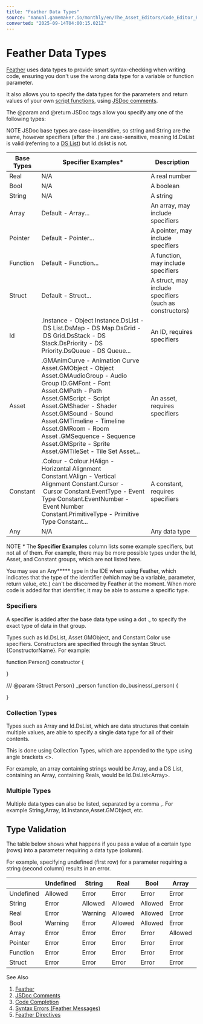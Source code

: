 ```yaml
---
title: "Feather Data Types"
source: "manual.gamemaker.io/monthly/en/The_Asset_Editors/Code_Editor_Properties/Feather_Data_Types.htm"
converted: "2025-09-14T04:00:15.021Z"
---
```


# Feather Data Types

[Feather](../../Setting_Up_And_Version_Information/IDE_Preferences/Feather_Settings.md) uses data types to provide smart syntax-checking when writing code, ensuring you don't use the wrong data type for a variable or function parameter.

It also allows you to specify the data types for the parameters and return values of your own [script functions](../../GameMaker_Language/GML_Overview/Script_Functions.md), using [JSDoc comments](JSDoc_Script_Comments.md).

The @param and @return JSDoc tags allow you specify any one of the following types:

NOTE JSDoc base types are case-insensitive, so string and String are the same, however specifiers (after the .) are case-sensitive, meaning Id.DsList is valid (referring to a [DS List](../../GameMaker_Language/GML_Reference/Data_Structures/DS_Lists/ds_list_create.md)) but Id.dslist is not.

| Base Types | Specifier Examples* | Description |
| --- | --- | --- |
| Real | N/A | A real number |
| Bool | N/A | A boolean |
| String | N/A | A string |
| Array | Default - Array... | An array, may include specifiers |
| Pointer | Default - Pointer... | A pointer, may include specifiers |
| Function | Default - Function... | A function, may include specifiers |
| Struct | Default - Struct... | A struct, may include specifiers (such as constructors) |
| Id | .Instance - Object Instance.DsList - DS List.DsMap - DS Map.DsGrid - DS Grid.DsStack - DS Stack.DsPriority - DS Priority.DsQueue - DS Queue... | An ID, requires specifiers |
| Asset | .GMAnimCurve - Animation Curve Asset.GMObject - Object Asset.GMAudioGroup - Audio Group ID.GMFont - Font Asset.GMPath - Path Asset.GMScript - Script Asset.GMShader - Shader Asset.GMSound - Sound Asset.GMTimeline - Timeline Asset.GMRoom - Room Asset .GMSequence - Sequence Asset.GMSprite - Sprite Asset.GMTileSet - Tile Set Asset... | An asset, requires specifiers |
| Constant | .Colour - Colour.HAlign - Horizontal Alignment Constant.VAlign - Vertical Alignment Constant.Cursor - Cursor Constant.EventType - Event Type Constant.EventNumber - Event Number Constant.PrimitiveType - Primitive Type Constant... | A constant, requires specifiers |
| Any | N/A | Any data type |

NOTE _\*_ The **Specifier Examples** column lists some example specifiers, but not all of them. For example, there may be more possible types under the Id, Asset, and Constant groups, which are not listed here.

You may see an Any**\*** type in the IDE when using Feather, which indicates that the type of the identifier (which may be a variable, parameter, return value, etc.) can't be discerned by Feather at the moment. When more code is added for that identifier, it may be able to assume a specific type.

### Specifiers

A specifier is added after the base data type using a dot ., to specify the exact type of data in that group.

Types such as Id.DsList, Asset.GMObject, and Constant.Color use specifiers. Constructors are specified through the syntax Struct.{ConstructorName}. For example:

function Person() constructor
{

}

/// @param {Struct.Person} \_person
function do\_business(\_person)
{

}

### Collection Types

Types such as Array and Id.DsList, which are data structures that contain multiple values, are able to specify a single data type for all of their contents.

This is done using Collection Types, which are appended to the type using angle brackets <>.

For example, an array containing strings would be Array<String>, and a DS List, containing an Array, containing Reals, would be Id.DsList<Array<Real>>.

### Multiple Types

Multiple data types can also be listed, separated by a comma ,. For example String,Array<String>, Id.Instance,Asset.GMObject, etc.

## Type Validation

The table below shows what happens if you pass a value of a certain type (rows) into a parameter requiring a data type (column).

For example, specifying undefined (first row) for a parameter requiring a string (second column) results in an error.

|  | Undefined | String | Real | Bool | Array | Pointer | Function | Struct |
| --- | --- | --- | --- | --- | --- | --- | --- | --- |
| Undefined | Allowed | Error | Error | Error | Error | Error | Error | Error |
| String | Error | Allowed | Allowed | Allowed | Error | Error | Warning | Warning |
| Real | Error | Warning | Allowed | Allowed | Error | Error | Error | Error |
| Bool | Warning | Error | Allowed | Allowed | Error | Warning | Warning | Warning |
| Array | Error | Error | Error | Error | Allowed | Error | Error | Error |
| Pointer | Error | Error | Error | Error | Error | Allowed | Error | Error |
| Function | Error | Error | Error | Error | Error | Error | Allowed | Error |
| Struct | Error | Error | Error | Error | Error | Error | Error | Allowed |

See Also

1.  [Feather](../../Setting_Up_And_Version_Information/IDE_Preferences/Feather_Settings.md)
2.  [JSDoc Comments](JSDoc_Script_Comments.md)
3.  [Code Completion](Feather_Features.md)
4.  [Syntax Errors (Feather Messages)](../../Additional_Information/Errors/Syntax_Errors.md)
5.  [Feather Directives](Feather_Directives.md)